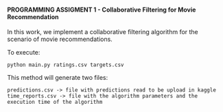 #### PROGRAMMING ASSIGMENT 1 - Collaborative Filtering for Movie Recommendation ####

In this work, we implement a collaborative filtering algorithm for the scenario of movie recommendations.

To execute:

	python main.py ratings.csv targets.csv

This method will generate two files:

	predictions.csv -> file with predictions read to be upload in kaggle
	time_reports.csv -> file with the algorithm parameters and the execution time of the algorithm